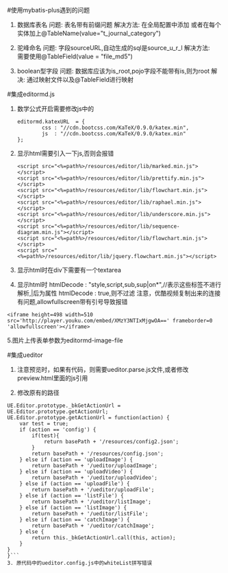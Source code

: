 #使用mybatis-plus遇到的问题
1. 数据库表名
问题:
	表名带有前缀问题
解决方法:
	在全局配置中添加
	    <bean id="globalConfig" class="com.baomidou.mybatisplus.entity.GlobalConfiguration">
	        <property name="tablePrefix" value="t_" />
	    </bean>
	或者在每个实体加上@TableName(value="t_journal_category")
2. 驼峰命名
问题:	
	字段sourceURL,自动生成的sql是source_u_r_l
解决方法:	
	需要使用@TableField(value = "file_md5")

3. boolean型字段
问题:
	数据库应该为is_root,pojo字段不能带有is,则为root
解决:
	通过映射文件以及@TableField进行映射
	
#集成editormd.js
1. 数学公式开启需要修改js中的 
	```
	editormd.katexURL  = {
	        css : "//cdn.bootcss.com/KaTeX/0.9.0/katex.min",
	        js  : "//cdn.bootcss.com/KaTeX/0.9.0/katex.min"
	};
	```
2. 显示html需要引入一下js,否则会报错
	```
	<script src="<%=path%>/resources/editor/lib/marked.min.js"></script>
	<script src="<%=path%>/resources/editor/lib/prettify.min.js"></script>
	<script src="<%=path%>/resources/editor/lib/flowchart.min.js"></script>
	<script src="<%=path%>/resources/editor/lib/raphael.min.js"></script>
	<script src="<%=path%>/resources/editor/lib/underscore.min.js"></script>
	<script src="<%=path%>/resources/editor/lib/sequence-diagram.min.js"></script>
	<script src="<%=path%>/resources/editor/lib/flowchart.min.js"></script>
	<script src="<%=path%>/resources/editor/lib/jquery.flowchart.min.js"></script>
	```
3. 显示html时在div下需要有一个textarea

4. 显示html时
htmlDecode : "style,script,sub,sup|on*",//表示这些标签不进行解析,|后为属性
htmlDecode : true,则不过滤
注意，优酷视频复制出来的连接有问题,allowfullscreen带有引号导致报错
```
<iframe height=498 width=510 src='http://player.youku.com/embed/XMzY3NTIxMjgwOA==' frameborder=0 'allowfullscreen'></iframe>
```
5.图片上传表单参数为editormd-image-file

#集成ueditor
1. 注意预览时，如果有代码，则需要ueditor.parse.js文件,或者修改preview.html里面的js引用

2. 修改原有的路径
```
UE.Editor.prototype._bkGetActionUrl = UE.Editor.prototype.getActionUrl;
UE.Editor.prototype.getActionUrl = function(action) {
	var test = true;
	if (action == 'config') {
		if(test){
			return basePath + '/resources/config2.json';
		}
		return basePath + '/resources/config.json';
	} else if (action == 'uploadImage') {
		return basePath + '/ueditor/uploadImage';
	} else if (action == 'uploadVideo') {
		return basePath + '/ueditor/uploadVideo';
	} else if (action == 'uploadFile') {
		return basePath + '/ueditor/uploadFile';
	} else if (action == 'listFile') {
		return basePath + '/ueditor/listImage';
	} else if (action == 'listImage') {
		return basePath + '/ueditor/listFile';
	} else if (action == 'catchImage') {
		return basePath + '/ueditor/catchImage';
	} else {
		return this._bkGetActionUrl.call(this, action);
	}
}
}```
3. 原代码中的ueditor.config.js中的whiteList拼写错误